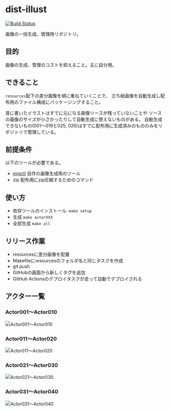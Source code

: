 # dist-illust

[![Build Status](https://travis-ci.org/jiro4989/dist-illust.svg?branch=master)](https://travis-ci.org/jiro4989/dist-illust)

画像の一括生成、管理用リポジトリ。

## 目的

画像の生成、管理のコストを抑えること。主に自分用。

## できること

`resources`配下の差分画像を順に重ねていくことで、
立ち絵画像を自動生成し配布用のファイル構成にパッケージングすること。

昔に書いたイラストはすでに元になる画像ソースが残っていないことや
ソースの画像のサイズが小さかったりして自動生成に使えないものがある。
自動生成できないもの(001〜019と025, 026)はすでに配布用に生成済みのもののみをリポジトリで管理している。

## 前提条件

以下のツールが必要である。

- [imgctl](https://github.com/jiro4989/imgctl) 自作の画像生成用のツール
- zip 配布用にzip圧縮するためのコマンド

## 使い方

- 依存ツールのインストール: `make setup`
- 生成 `make actorXXX`
- 全部生成 `make all`

## リリース作業

- resourcesに差分画像を配置
- Makefileにresourcesのフォルダ名と同じタスクを作成
- git push
- GitHubの画面から新しくタグを追加
- GitHub Actionsのデプロイタスクが走って自動でデプロイされる

## アクター一覧

### Actor001〜Actor010

![Actor001〜Actor010](https://jiro4989.github.io/dist-illust/thumbnail_001.png)

### Actor011〜Actor020

![Actor011〜Actor020](https://jiro4989.github.io/dist-illust/thumbnail_002.png)

### Actor021〜Actor030

![Actor021〜Actor030](https://jiro4989.github.io/dist-illust/thumbnail_003.png)

### Actor031〜Actor040

![Actor031〜Actor040](https://jiro4989.github.io/dist-illust/thumbnail_004.png)

